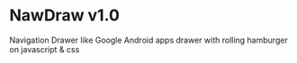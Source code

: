 # NawDraw v1.0
Navigation Drawer like Google Android apps drawer with rolling hamburger on javascript &amp; css
